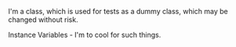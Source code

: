 I'm a class, which is used for tests as a dummy class, which may be changed without risk.

Instance Variables
	- I'm to cool for such things.

